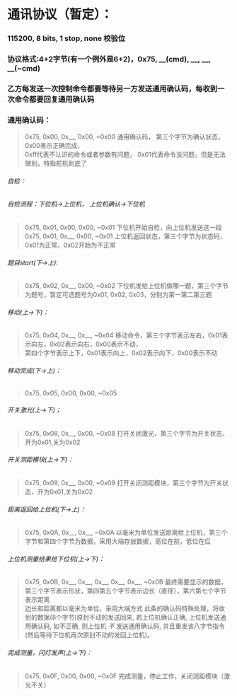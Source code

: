 <!--
 * @Author: your name
 * @Date: 2020-10-10 10:10:39
 * @LastEditTime: 2020-10-10 12:24:10
 * @LastEditors: Please set LastEditors
 * @Description: In User Settings Edit
 * @FilePath: \undefinede:\diansai\readme.md
 -->
# 通讯协议（暂定）： 
### 115200, 8 bits, 1 stop, none 校验位  
### 协议格式:4+2字节(有一个例外是6+2)，0x75, __(cmd), __, __, __(~cmd)  
### 乙方每发送一次控制命令都要等待另一方发送通用确认码，每收到一次命令都要回复通用确认码
### 通用确认码：
>0x75, 0x00, 0x__, 0x00, ~0x00 通用确认码， 
>第三个字节为确认状态，0x00表示正确完成，  
>0xff代表不认识的命令或者参数有问题， 
>0x01代表命令没问题，但是无法做到，特指舵机到底了  
###### 自检：
###### 自检流程：下位机->上位机， 上位机确认->下位机  
>0x75, 0x01, 0x00, 0x00, ~0x01 下位机开始自检，向上位机发送这一段  
>0x75, 0x01, 0x__, 0x00, ~0x01 上位机返回状态，第三个字节为状态码，0x01为正常，0x02开始为不正常  
###### 题目start(下->上):  
>0x75, 0x02, 0x__, 0x00, ~0x02 下位机发给上位机做哪一题，第三个字节为题号，暂定可选题号为0x01, 0x02, 0x03，分别为第一第二第三题  
###### 移动(上->下)：
>0x75, 0x04, 0x__, 0x__, ~0x04 移动命令，第三个字节表示左右，0x01表示向左，0x02表示向右，0x00表示不动，  
>第四个字节表示上下，0x01表示向上，0x02表示向下，0x00表示不动
###### 移动完成(下->上)： 
>0x75, 0x05, 0x00, 0x00, ~0x05  
###### 开关激光(上->下)；
>0x75, 0x08, 0x__, 0x00, ~0x08 打开关闭激光，第三个字节为开关状态，开为0x01,关为0x02  
###### 开关测距模块(上->下)： 
>0x75, 0x09, 0x__, 0x00, ~0x09 打开关闭测距模块，第三个字节为开关状态，开为0x01,关为0x02 
###### 距离返回给上位机(下->上)： 
>0x75, 0x0A, 0x__, 0x__, ~0x0A 以毫米为单位发送距离给上位机，第三个字节和第四个字节为数据，采用大端存放数据，高位在前，低位在后  
###### 上位机测量结果给下位机(上->下)： 
>0x75, 0x0B, 0x__, 0x__, 0x__, 0x__, 0x__, ~0x0B 最终需要显示的数据，第三个字节表示形状，第四第五个字节表示边长（直径），第六第七个字节表示距离  
>边长和距离都以毫米为单位，采用大端方式
>此条的确认码特殊处理，将收到的数据(8个字节)原封不动的发送回来, 若上位机确认正确, 上位机发送通用确认码, 如不正确, 则上位机 *不* 发送通用确认码, 并且重发该八字节指令(然后等待下位机再次原封不动的发回上位机)。
###### 完成测量，闪灯发声(上->下)： 
>0x75, 0x0F, 0x00, 0x00, ~0x0F 完成测量，停止工作，关闭测距模块（激光不关）   

